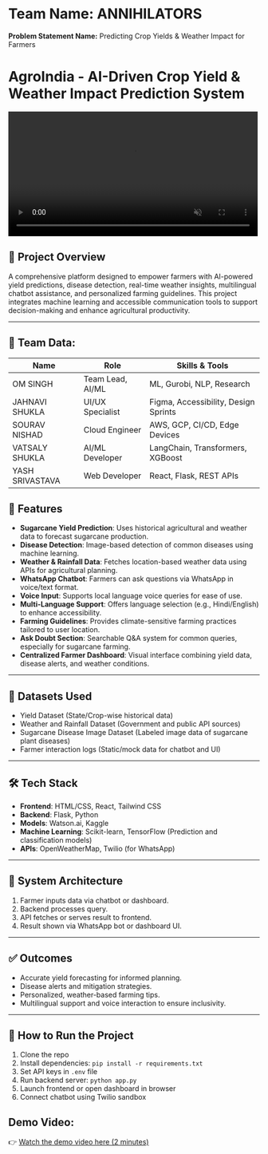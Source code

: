 # Team Name: ANNIHILATORS

**Problem Statement Name:** Predicting Crop Yields & Weather Impact for Farmers

# AgroIndia - AI-Driven Crop Yield & Weather Impact Prediction System

  <video src="Media/Untitled video - Made with Clipchamp (4).mp4" controls autoplay loop muted width="500"></video

## 📌 Project Overview

A comprehensive platform designed to empower farmers with AI-powered yield predictions, disease detection, real-time weather insights, multilingual chatbot assistance, and personalized farming guidelines. This project integrates machine learning and accessible communication tools to support decision-making and enhance agricultural productivity.

---

## 🧠 Team Data:

| Name              | Role                    | Skills & Tools                                      |
|-------------------|-------------------------|-----------------------------------------------------|
| OM SINGH          | Team Lead, AI/ML        | ML, Gurobi, NLP, Research                           |
| JAHNAVI SHUKLA    | UI/UX Specialist        | Figma, Accessibility, Design Sprints                |
| SOURAV NISHAD     | Cloud Engineer          | AWS, GCP, CI/CD, Edge Devices                       |
| VATSALY SHUKLA    | AI/ML Developer         | LangChain, Transformers, XGBoost                    |
| YASH SRIVASTAVA   | Web Developer           | React, Flask, REST APIs                             |

## 🚀 Features

* **Sugarcane Yield Prediction**: Uses historical agricultural and weather data to forecast sugarcane production.
* **Disease Detection**: Image-based detection of common diseases using machine learning.
* **Weather & Rainfall Data**: Fetches location-based weather data using APIs for agricultural planning.
* **WhatsApp Chatbot**: Farmers can ask questions via WhatsApp in voice/text format.
* **Voice Input**: Supports local language voice queries for ease of use.
* **Multi-Language Support**: Offers language selection (e.g., Hindi/English) to enhance accessibility.
* **Farming Guidelines**: Provides climate-sensitive farming practices tailored to user location.
* **Ask Doubt Section**: Searchable Q\&A system for common queries, especially for sugarcane farming.
* **Centralized Farmer Dashboard**: Visual interface combining yield data, disease alerts, and weather conditions.

---

## 📂 Datasets Used

* Yield Dataset (State/Crop-wise historical data)
* Weather and Rainfall Dataset (Government and public API sources)
* Sugarcane Disease Image Dataset (Labeled image data of sugarcane plant diseases)
* Farmer interaction logs (Static/mock data for chatbot and UI)

---

## 🛠️ Tech Stack

* **Frontend**: HTML/CSS, React, Tailwind CSS 
* **Backend**: Flask, Python
* **Models**: Watson.ai, Kaggle
* **Machine Learning**: Scikit-learn, TensorFlow (Prediction and classification models)
* **APIs**: OpenWeatherMap, Twilio (for WhatsApp)

---

## 🔄 System Architecture

1. Farmer inputs data via chatbot or dashboard.
2. Backend processes query.
3. API fetches or serves result to frontend.
4. Result shown via WhatsApp bot or dashboard UI.

---


## ✅ Outcomes

* Accurate yield forecasting for informed planning.
* Disease alerts and mitigation strategies.
* Personalized, weather-based farming tips.
* Multilingual support and voice interaction to ensure inclusivity.

---

## 📌 How to Run the Project

1. Clone the repo
2. Install dependencies: `pip install -r requirements.txt`
3. Set API keys in `.env` file
4. Run backend server: `python app.py`
5. Launch frontend or open dashboard in browser
6. Connect chatbot using Twilio sandbox

## Demo Video:
👉 [Watch the demo video here (2 minutes)](https://www.youtube.com/watch?v=Xve-M02_tSU)
